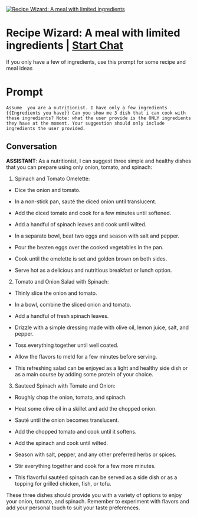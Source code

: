 
[![Recipe Wizard: A meal with limited ingredients](https://flow-prompt-covers.s3.us-west-1.amazonaws.com/icon/realistic/real_3.png)](https://gptcall.net/chat.html?data=%7B%22contact%22%3A%7B%22id%22%3A%22rqQmYjPhvYi2lCLoOO_nV%22%2C%22flow%22%3Atrue%7D%7D)
# Recipe Wizard: A meal with limited ingredients | [Start Chat](https://gptcall.net/chat.html?data=%7B%22contact%22%3A%7B%22id%22%3A%22rqQmYjPhvYi2lCLoOO_nV%22%2C%22flow%22%3Atrue%7D%7D)
If you only have a few of ingredients, use this prompt for some recipe and meal ideas

# Prompt

```
Assume  you are a nutritionist. I have only a few ingredients {{Ingredients you have}} Can you show me 3 dish that i can cook with these ingredients? Note: what the user provide is the ONLY ingredients they have at the moment. Your suggestion should only include ingredients the user provided. 

```

## Conversation

**ASSISTANT**: As a nutritionist, I can suggest three simple and healthy dishes that you can prepare using only onion, tomato, and spinach:



1. Spinach and Tomato Omelette:

- Dice the onion and tomato.

- In a non-stick pan, sauté the diced onion until translucent.

- Add the diced tomato and cook for a few minutes until softened.

- Add a handful of spinach leaves and cook until wilted.

- In a separate bowl, beat two eggs and season with salt and pepper.

- Pour the beaten eggs over the cooked vegetables in the pan.

- Cook until the omelette is set and golden brown on both sides.

- Serve hot as a delicious and nutritious breakfast or lunch option.



2. Tomato and Onion Salad with Spinach:

- Thinly slice the onion and tomato.

- In a bowl, combine the sliced onion and tomato.

- Add a handful of fresh spinach leaves.

- Drizzle with a simple dressing made with olive oil, lemon juice, salt, and pepper.

- Toss everything together until well coated.

- Allow the flavors to meld for a few minutes before serving.

- This refreshing salad can be enjoyed as a light and healthy side dish or as a main course by adding some protein of your choice.



3. Sauteed Spinach with Tomato and Onion:

- Roughly chop the onion, tomato, and spinach.

- Heat some olive oil in a skillet and add the chopped onion.

- Sauté until the onion becomes translucent.

- Add the chopped tomato and cook until it softens.

- Add the spinach and cook until wilted.

- Season with salt, pepper, and any other preferred herbs or spices.

- Stir everything together and cook for a few more minutes.

- This flavorful sautéed spinach can be served as a side dish or as a topping for grilled chicken, fish, or tofu.



These three dishes should provide you with a variety of options to enjoy your onion, tomato, and spinach. Remember to experiment with flavors and add your personal touch to suit your taste preferences.


